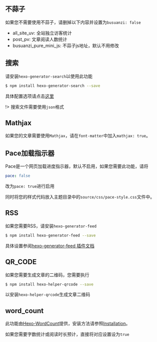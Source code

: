 ## 不蒜子
如果您不需要使用不蒜子，请删掉以下内容并设置为`busuanzi: false`
- all_site_uv: 全站独立访客统计
- post_pv: 文章阅读人数统计
- busuanzi_pure_mini_js: 不蒜子js地址，默认不用修改

## 搜索
请安装`hexo-generator-search`以使用此功能

```` bash
$ npm install hexo-generator-search --save
````

具体配置选项请点击[这里](https://github.com/PaicHyperionDev/hexo-generator-search)

!> 搜索文件需要使用`json`格式

## Mathjax
如果您的文章需要使用`Mathjax`，请在`font-matter`中加入`mathjax: true`。

## Pace加载指示器
Pace是一个网页加载进度指示器，默认不启用，如果您需要此功能，请将

```` yaml
pace: false
````

改为`pace: true`进行启用

同时将您的样式代码放入主题目录中的`source/css/pace-style.css`文件中。

## RSS
如果您需要RSS，请安装`hexo-generator-feed`

````bash
$ npm install hexo-generator-feed --save
````

具体设置参阅[hexo-generator-feed 插件文档](https://github.com/hexojs/hexo-generator-feed)

## QR_CODE
如果您需要生成文章的二维码，您需要执行

```` bash
$ npm install hexo-helper-qrcode --save
````

以安装`hexo-helper-qrcode`生成文章二维码

## word_count
此功能由[Hexo-WordCount](https://github.com/willin/hexo-wordcount)提供，安装方法请参照[Installation](https://github.com/willin/hexo-wordcount#installation)。

如果您需要字数统计或阅读时长预计，直接将对应设置设为`true`
